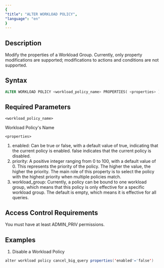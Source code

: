 ```yaml
---
{
"title": "ALTER WORKLOAD POLICY",
"language": "en"
}
---
```


<!--
Licensed to the Apache Software Foundation (ASF) under one
or more contributor license agreements. See the NOTICE file
distributed with this work for additional information
regarding copyright ownership. The ASF licenses this file
to you under the Apache License, Version 2.0 (the
"License"); you may not use this file except in compliance
with the License. You may obtain a copy of the License at

  http://www.apache.org/licenses/LICENSE-2.0

Unless required by applicable law or agreed to in writing,
software distributed under the License is distributed on an
"AS IS" BASIS, WITHOUT WARRANTIES OR CONDITIONS OF ANY
KIND, either express or implied. See the License for the
specific language governing permissions and limitations
under the License.
-->



## Description

Modify the properties of a Workload Group. Currently, only property modifications are supported; modifications to actions and conditions are not supported.


## Syntax

```sql
ALTER WORKLOAD POLICY <workload_policy_name> PROPERTIES( <properties> )
```

## Required Parameters

`<workload_policy_name>` 

Workload Policy's Name


`<properties>`

1. enabled: Can be true or false, with a default value of true, indicating that the current policy is enabled. false indicates that the current policy is disabled.
2. priority: A positive integer ranging from 0 to 100, with a default value of 0. This represents the priority of the policy. The higher the value, the higher the priority. The main role of this property is to select the policy with the highest priority when multiple policies match.
3. workload_group: Currently, a policy can be bound to one workload group, which means that this policy is only effective for a specific workload group. The default is empty, which means it is effective for all queries.

## Access Control Requirements

You must have at least ADMIN_PRIV permissions.

## Examples

1. Disable a Workload Policy

```Java
alter workload policy cancel_big_query properties('enabled'='false')
```